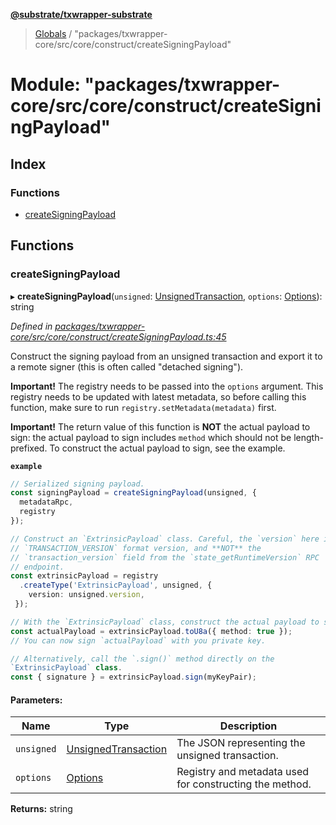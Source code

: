 **[@substrate/txwrapper-substrate](../README.md)**

> [Globals](../globals.md) / "packages/txwrapper-core/src/core/construct/createSigningPayload"

# Module: "packages/txwrapper-core/src/core/construct/createSigningPayload"

## Index

### Functions

* [createSigningPayload](_packages_txwrapper_core_src_core_construct_createsigningpayload_.md#createsigningpayload)

## Functions

### createSigningPayload

▸ **createSigningPayload**(`unsigned`: [UnsignedTransaction](../interfaces/_packages_txwrapper_core_src_types_method_.unsignedtransaction.md), `options`: [Options](../interfaces/_packages_txwrapper_core_src_types_method_.options.md)): string

*Defined in [packages/txwrapper-core/src/core/construct/createSigningPayload.ts:45](https://github.com/paritytech/txwrapper-core/blob/a5bee61/packages/txwrapper-core/src/core/construct/createSigningPayload.ts#L45)*

Construct the signing payload from an unsigned transaction and export it to
a remote signer (this is often called "detached signing").

**Important!** The registry needs to be passed into the `options` argument.
This registry needs to be updated with latest metadata, so before calling
this function, make sure to run `registry.setMetadata(metadata)` first.

**Important!** The return value of this function is **NOT** the actual
payload to sign: the actual payload to sign includes `method` which should
not be length-prefixed. To construct the actual payload to sign, see the
example.

**`example`** 
```ts
// Serialized signing payload.
const signingPayload = createSigningPayload(unsigned, {
  metadataRpc,
  registry
});

// Construct an `ExtrinsicPayload` class. Careful, the `version` here is the
// `TRANSACTION_VERSION` format version, and **NOT** the
// `transaction_version` field from the `state_getRuntimeVersion` RPC
// endpoint.
const extrinsicPayload = registry
  .createType('ExtrinsicPayload', unsigned, {
    version: unsigned.version,
 });

// With the `ExtrinsicPayload` class, construct the actual payload to sign.
const actualPayload = extrinsicPayload.toU8a({ method: true });
// You can now sign `actualPayload` with you private key.

// Alternatively, call the `.sign()` method directly on the
`ExtrinsicPayload` class.
const { signature } = extrinsicPayload.sign(myKeyPair);
```

#### Parameters:

Name | Type | Description |
------ | ------ | ------ |
`unsigned` | [UnsignedTransaction](../interfaces/_packages_txwrapper_core_src_types_method_.unsignedtransaction.md) | The JSON representing the unsigned transaction. |
`options` | [Options](../interfaces/_packages_txwrapper_core_src_types_method_.options.md) | Registry and metadata used for constructing the method.  |

**Returns:** string
